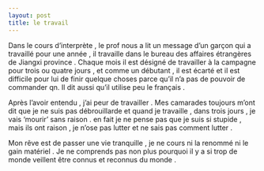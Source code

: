 ```yaml
---
layout: post
title: le travail
---
```


Dans le cours d’interprète , le prof nous a lit un message d’un garçon qui a travaillé pour une année , il travaille dans le bureau des affaires étrangères de Jiangxi province . Chaque mois il est désigné de travailler à la campagne pour trois ou quatre jours , et comme un débutant , il est écarté et il est difficile pour lui de finir quelque choses parce qu’il n’a pas de pouvoir de commander qn. Il dit aussi qu’il utilise peu le français .

Après l’avoir entendu , j’ai peur de travailler . Mes camarades toujours m’ont dit que je ne suis pas débrouillarde et quand je travaille , dans trois jours , je vais ‘mourir’ sans raison . en fait je ne pense pas que je suis si stupide , mais ils ont raison , je n’ose pas lutter et ne sais pas comment lutter .

Mon rêve est de passer une vie tranquille , je ne cours ni la renommé ni le gain matériel . Je ne comprends pas non plus pourquoi il y a si trop de monde veillent être connus et reconnus du monde .
